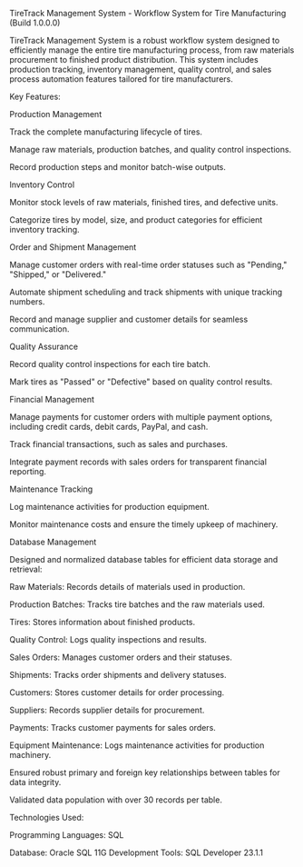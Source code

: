 TireTrack Management System - Workflow System for Tire Manufacturing (Build 1.0.0.0)

TireTrack Management System is a robust workflow system designed to efficiently manage the entire tire manufacturing process, from raw materials procurement to finished product distribution. This system includes production tracking, inventory management, quality control, and sales process automation features tailored for tire manufacturers.

Key Features:

Production Management

Track the complete manufacturing lifecycle of tires.

Manage raw materials, production batches, and quality control inspections.

Record production steps and monitor batch-wise outputs.

Inventory Control

Monitor stock levels of raw materials, finished tires, and defective units.

Categorize tires by model, size, and product categories for efficient inventory tracking.

Order and Shipment Management

Manage customer orders with real-time order statuses such as "Pending," "Shipped," or "Delivered."

Automate shipment scheduling and track shipments with unique tracking numbers.

Record and manage supplier and customer details for seamless communication.

Quality Assurance

Record quality control inspections for each tire batch.

Mark tires as "Passed" or "Defective" based on quality control results.

Financial Management

Manage payments for customer orders with multiple payment options, including credit cards, debit cards, PayPal, and cash.

Track financial transactions, such as sales and purchases.

Integrate payment records with sales orders for transparent financial reporting.

Maintenance Tracking

Log maintenance activities for production equipment.

Monitor maintenance costs and ensure the timely upkeep of machinery.

Database Management

Designed and normalized database tables for efficient data storage and retrieval:

Raw Materials: Records details of materials used in production.

Production Batches: Tracks tire batches and the raw materials used.

Tires: Stores information about finished products.

Quality Control: Logs quality inspections and results.

Sales Orders: Manages customer orders and their statuses.

Shipments: Tracks order shipments and delivery statuses.

Customers: Stores customer details for order processing.

Suppliers: Records supplier details for procurement.

Payments: Tracks customer payments for sales orders.

Equipment Maintenance: Logs maintenance activities for production machinery.

Ensured robust primary and foreign key relationships between tables for data integrity.

Validated data population with over 30 records per table.

Technologies Used:

Programming Languages: SQL

Database: Oracle SQL 11G
Development Tools: SQL Developer 23.1.1
